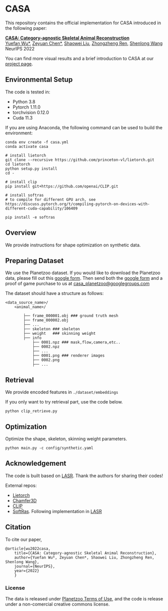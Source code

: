# CASA
This repository contains the official implementation for CASA introduced in the following paper:

[**CASA: Category-agnostic Skeletal Animal
Reconstruction**](https://Iven-Wu.github.io/CASA)
<br>
[Yuefan Wu*](http://ivenwu.com/), [Zeyuan Chen*](https://zeyuan-chen.com/), [Shaowei Liu](https://stevenlsw.github.io/), [Zhongzheng Ren](https://jason718.github.io/),  [Shenlong Wang](http://shenlong.web.illinois.edu/)
<br>
NeurIPS 2022

You can find more visual results and a brief introduction to CASA at our [project page](https://Iven-Wu.github.io/CASA).


## Environmental Setup

The code is tested in:
- Python 3.8
- Pytorch 1.11.0
- torchvision 0.12.0
- Cuda 11.3


If you are using Anaconda, the following command can be used to build the environment:


```
conda env create -f casa.yml
conda activate casa

# install lietorch
git clone --recursive https://github.com/princeton-vl/lietorch.git
cd lietorch
python setup.py install
cd -

# install clip
pip install git+https://github.com/openai/CLIP.git

# install softras
# to compile for different GPU arch, see https://discuss.pytorch.org/t/compiling-pytorch-on-devices-with-different-cuda-capability/106409

pip install -e softras
```

## Overview
We provide instructions for shape optimization on synthetic data.

## Preparing Dataset

We use the Planetzoo dataset. If you would like to download the Planetzoo data, please fill out this [google form]. Then send both the [google form] and a proof of game purchase to us at casa_planetzoo@googlegroups.com




The dataset should have a structure as follows:
```
<data_source_name>/
    <animal_name>/

        ├── frame_000001.obj ### ground truth mesh
        ├── frame_000002.obj
        ├── ...
        ├── skeleton ### skeleton
        ├── weight   ### skinning weight
        ├── info    
            ├── 0001.npz ### mask,flow,camera,etc..
            ├── 0002.npz 
            ├── ...
            ├── 0001.png ### renderer images
            ├── 0002.png
            ├── ...

```
## Retrieval
We provide encoded features in `./dataset/embeddings`

If you only want to try retrieval part, use the code below.

```
python clip_retrieve.py 
```




## Optimization

Optimize the shape, skeleton, skinning weight parameters.

```
python main.py -c config/synthetic.yaml
```


## Acknowledgement
The code is built based on [LASR](https://github.com/google/lasr). Thank the authors for sharing their codes!

External repos:
- [Lietorch](https://github.com/princeton-vl/lietorch)
- [Chamfer3D](https://github.com/ThibaultGROUEIX/ChamferDistancePytorch)
- [CLIP](https://github.com/openai/CLIP)
- [SoftRas](https://github.com/ShichenLiu/SoftRas). Following implementation in [LASR](https://github.com/google/lasr)

## Citation

To cite our paper,
```
@article{wu2022casa,
    title={CASA: Category-agnostic Skeletal Animal Reconstruction},
    author={Yuefan Wu*, Zeyuan Chen*, Shaowei Liu, Zhongzheng Ren, Shenlong Wang},
    journal={NeurIPS},
    year={2022}
    }
```

### License
The data is released under [Planetzoo Terms of Use], and the code is release under a non-comercial creative commons license.

[google form]: https://docs.google.com/forms/d/e/1FAIpQLSdcC4c90tQb6wEF-Qi8XoqmtCHrw1f5SD24IgHQNTZjQ0h59Q/viewform?usp=sf_link
[Planetzoo Terms of Use]: https://docs.google.com/forms/d/e/1FAIpQLSdcC4c90tQb6wEF-Qi8XoqmtCHrw1f5SD24IgHQNTZjQ0h59Q/viewform?usp=sf_link